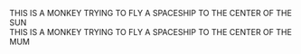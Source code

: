 THIS IS A MONKEY
TRYING TO FLY A
SPACESHIP TO THE
CENTER OF THE SUN
<br>
THIS IS A MONKEY
TRYING TO FLY A
SPACESHIP TO THE
CENTER OF THE MUM
